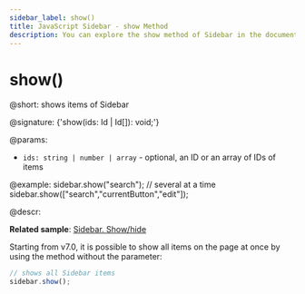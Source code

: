 ```yaml
---
sidebar_label: show()
title: JavaScript Sidebar - show Method 
description: You can explore the show method of Sidebar in the documentation of the DHTMLX JavaScript UI library. Browse developer guides and API reference, try out code examples and live demos, and download a free 30-day evaluation version of DHTMLX Suite.
---
```


# show()

@short: shows items of Sidebar

@signature: {'show(ids: Id | Id[]): void;'}

@params:
- `ids: string | number | array` - optional, an ID or an array of IDs of items

@example:
sidebar.show("search");
// several at a time
sidebar.show(["search","currentButton","edit"]);

@descr:

**Related sample**: [Sidebar. Show/hide](https://snippet.dhtmlx.com/5hsowdoy)

Starting from v7.0, it is possible to show all items on the page at once by using the method without the parameter:

~~~js
// shows all Sidebar items
sidebar.show();
~~~

[comment]: # (@related: sidebar/work_with_sidebar.md#hiding-and-showing-controls)
